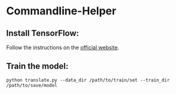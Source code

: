 # Commandline-Helper

## Install TensorFlow: 

Follow the instructions on the [official website](https://www.tensorflow.org/versions/r0.9/get_started/os_setup.html).

## Train the model:

`python translate.py --data_dir /path/to/train/set --train_dir /path/to/save/model`
